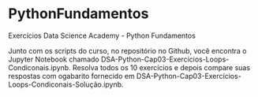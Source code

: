 # PythonFundamentos

Exercícios Data Science Academy - Python Fundamentos

Junto com os scripts do curso, no repositório no Github, você encontra o Jupyter Notebook chamado DSA-Python-Cap03-Exercícios-Loops-Condiconais.ipynb. Resolva todos os 10 exercícios e depois compare suas respostas com ogabarito fornecido em DSA-Python-Cap03-Exercícios-Loops-Condiconais-Solução.ipynb.
